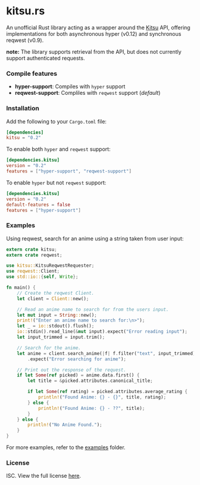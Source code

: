 # kitsu.rs

An unofficial Rust library acting as a wrapper around the [Kitsu] API, offering
implementations for both asynchronous hyper (v0.12) and synchronous reqwest
(v0.9).

**note:** The library supports retrieval from the API, but does not currently
support authenticated requests.

### Compile features

- **hyper-support**: Compiles with `hyper` support
- **reqwest-support**: Compliles with `reqwest` support (*default*)

### Installation

Add the following to your `Cargo.toml` file:

```toml
[dependencies]
kitsu = "0.2"
```

To enable both `hyper` and `reqwest` support:

```toml
[dependencies.kitsu]
version = "0.2"
features = ["hyper-support", "reqwest-support"]
```

To enable `hyper` but not `reqwest` support:

```toml
[dependencies.kitsu]
version = "0.2"
default-features = false
features = ["hyper-support"]
```

### Examples

Using reqwest, search for an anime using a string taken from user input:

```rust
extern crate kitsu;
extern crate reqwest;

use kitsu::KitsuReqwestRequester;
use reqwest::Client;
use std::io::{self, Write};

fn main() {
    // Create the reqwest Client.
    let client = Client::new();

    // Read an anime name to search for from the users input.
    let mut input = String::new();
    print!("Enter an anime name to search for:\n>");
    let _ = io::stdout().flush();
    io::stdin().read_line(&mut input).expect("Error reading input");
    let input_trimmed = input.trim();

    // Search for the anime.
    let anime = client.search_anime(|f| f.filter("text", input_trimmed))
        .expect("Error searching for anime");

    // Print out the response of the request.
    if let Some(ref picked) = anime.data.first() {
        let title = &picked.attributes.canonical_title;

        if let Some(ref rating) = picked.attributes.average_rating {
            println!("Found Anime: {} - {}", title, rating);
        } else {
            println!("Found Anime: {} - ??", title);
        }
    } else {
        println!("No Anime Found.");
    }
}
```

For more examples, refer to the [examples] folder.

### License

ISC. View the full license [here][license file].

[Kitsu]: https://kitsu.io
[examples]: https://github.com/zeyla/kitsu.rs/blob/master/examples
[license file]: https://github.com/zeyla/kitsu.rs/blob/master/LICENSE.md
